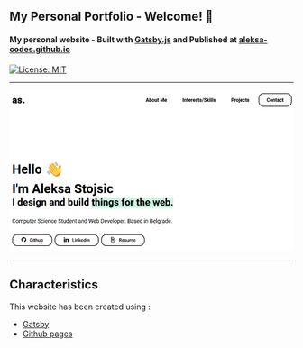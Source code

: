 ## My Personal Portfolio - Welcome! 👋

#### My personal website - Built with [Gatsby.js](https://www.gatsbyjs.org/) and Published at [aleksa-codes.github.io](https://aleksa-codes.github.io)

[![License: MIT](https://img.shields.io/badge/License-MIT-blue.svg)](https://opensource.org/licenses/MIT)

---

<img src="screenshot.png" alt="Gatsby Starter Portfolio Minimal Screenshot" width="600" />

---

## Characteristics

This website has been created using :

- [Gatsby](https://www.gatsbyjs.org/)
- [Github pages](https://pages.github.com/)
